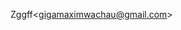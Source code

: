 Zggff&lt;gigamaximwachau@gmail.com&gt;

<!---
zggff/zggff is a ✨ special ✨ repository because its `README.md` (this file) appears on your GitHub profile.
You can click the Preview link to take a look at your changes.
--->
